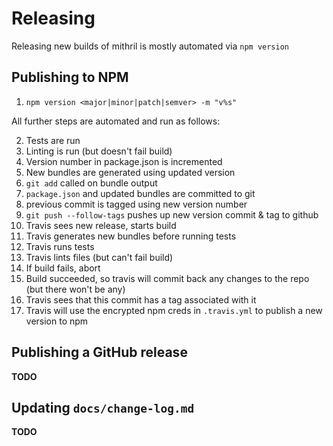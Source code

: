 # Releasing

Releasing new builds of mithril is mostly automated via `npm version`

## Publishing to NPM

1. `npm version <major|minor|patch|semver> -m "v%s"`

All further steps are automated and run as follows:

2. Tests are run
3. Linting is run (but doesn't fail build)
4. Version number in package.json is incremented
5. New bundles are generated using updated version
6. `git add` called on bundle output
7. `package.json` and updated bundles are committed to git
8. previous commit is tagged using new version number
9. `git push --follow-tags` pushes up new version commit & tag to github
10. Travis sees new release, starts build
11. Travis generates new bundles before running tests
12. Travis runs tests
13. Travis lints files (but can't fail build)
14. If build fails, abort
15. Build succeeded, so travis will commit back any changes to the repo (but there won't be any)
16. Travis sees that this commit has a tag associated with it
17. Travis will use the encrypted npm creds in `.travis.yml` to publish a new version to npm

## Publishing a GitHub release

**TODO**

## Updating `docs/change-log.md`

**TODO**
